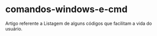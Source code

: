 # comandos-windows-e-cmd
Artigo referente a Listagem de alguns códigos que facilitam a vida do usuário.

